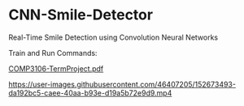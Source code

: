 # CNN-Smile-Detector
Real-Time Smile Detection using Convolution Neural Networks

Train and Run Commands:



[COMP3106-TermProject.pdf](https://github.com/anantojha/CNN-Smile-Detector/files/8009786/COMP3106-TermProject.pdf)


https://user-images.githubusercontent.com/46407205/152673493-da192bc5-caee-40aa-b93e-d19a5b72e9d9.mp4

